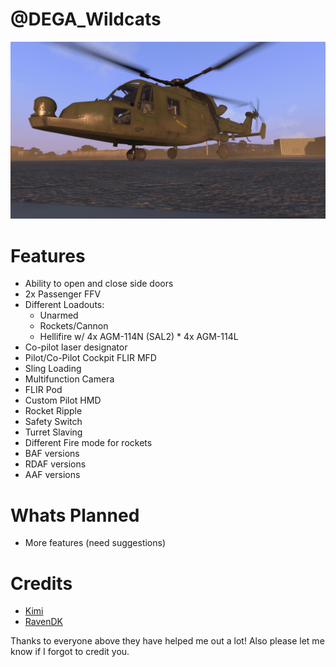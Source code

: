 @DEGA_Wildcats
==============

![Wildcat Front View](https://raw.githubusercontent.com/deltagamer/DEGA_Wildcats/master/Release_Notes/Thread_Images/2015-09-11_00001.jpg)

Features
=========
* Ability to open and close side doors
* 2x Passenger FFV
* Different Loadouts:
  - Unarmed
  - Rockets/Cannon
  - Hellifire w/ 4x AGM-114N (SAL2) * 4x AGM-114L
* Co-pilot laser designator
* Pilot/Co-Pilot Cockpit FLIR MFD 
* Sling Loading
* Multifunction Camera
* FLIR Pod
* Custom Pilot HMD
* Rocket Ripple
* Safety Switch
* Turret Slaving
* Different Fire mode for rockets
* BAF versions
* RDAF versions
* AAF versions

Whats Planned
=========

* More features (need suggestions)


Credits
=============

* [Kimi](https://forums.bistudio.com/user/828913-kimi-uy/)
* [RavenDK](https://forums.bistudio.com/user/749751-ravendk/)


Thanks to everyone above they have helped me out a lot! 
Also please let me know if I forgot to credit you.
